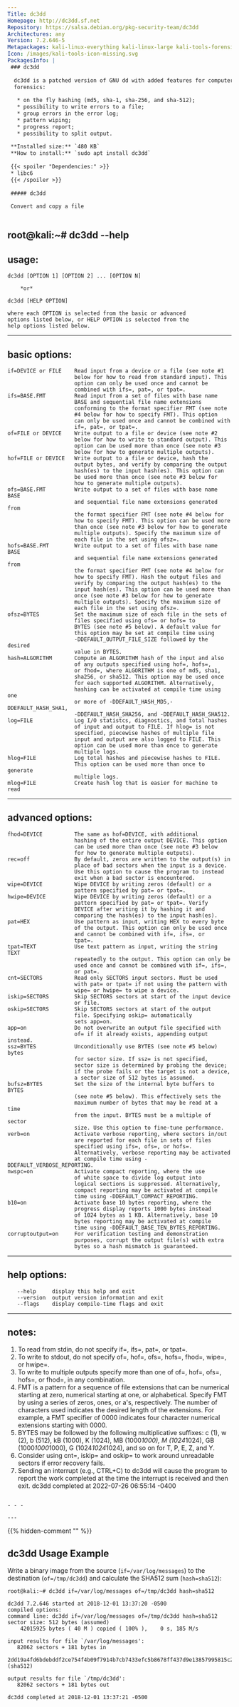 ```yaml
---
Title: dc3dd
Homepage: http://dc3dd.sf.net
Repository: https://salsa.debian.org/pkg-security-team/dc3dd
Architectures: any
Version: 7.2.646-5
Metapackages: kali-linux-everything kali-linux-large kali-tools-forensics 
Icon: /images/kali-tools-icon-missing.svg
PackagesInfo: |
 ### dc3dd
 
  dc3dd is a patched version of GNU dd with added features for computer
  forensics:
   
   * on the fly hashing (md5, sha-1, sha-256, and sha-512);
   * possibility to write errors to a file;
   * group errors in the error log;
   * pattern wiping;
   * progress report;
   * possibility to split output.
 
 **Installed size:** `480 KB`  
 **How to install:** `sudo apt install dc3dd`  
 
 {{< spoiler "Dependencies:" >}}
 * libc6 
 {{< /spoiler >}}
 
 ##### dc3dd
 
 Convert and copy a file
 
 ```
 root@kali:~# dc3dd --help
 ------
 usage:
 ------
 
 	dc3dd [OPTION 1] [OPTION 2] ... [OPTION N]
 
 		*or*
 
 	dc3dd [HELP OPTION]
 
 	where each OPTION is selected from the basic or advanced
 	options listed below, or HELP OPTION is selected from the
 	help options listed below.
 
 --------------
 basic options:
 --------------
 
 	if=DEVICE or FILE    Read input from a device or a file (see note #1
 	                     below for how to read from standard input). This
 	                     option can only be used once and cannot be
 	                     combined with ifs=, pat=, or tpat=.
 	ifs=BASE.FMT         Read input from a set of files with base name
 	                     BASE and sequential file name extensions
 	                     conforming to the format specifier FMT (see note
 	                     #4 below for how to specify FMT). This option
 	                     can only be used once and cannot be combined with
 	                     if=, pat=, or tpat=.
 	of=FILE or DEVICE    Write output to a file or device (see note #2
 	                     below for how to write to standard output). This
 	                     option can be used more than once (see note #3
 	                     below for how to generate multiple outputs).
 	hof=FILE or DEVICE   Write output to a file or device, hash the
 	                     output bytes, and verify by comparing the output
 	                     hash(es) to the input hash(es). This option can
 	                     be used more than once (see note #3 below for
 	                     how to generate multiple outputs).
 	ofs=BASE.FMT         Write output to a set of files with base name BASE
 	                     and sequential file name extensions generated from
 	                     the format specifier FMT (see note #4 below for
 	                     how to specify FMT). This option can be used more
 	                     than once (see note #3 below for how to generate
 	                     multiple outputs). Specify the maximum size of
 	                     each file in the set using ofsz=.
 	hofs=BASE.FMT        Write output to a set of files with base name BASE
 	                     and sequential file name extensions generated from
 	                     the format specifier FMT (see note #4 below for
 	                     how to specify FMT). Hash the output files and
 	                     verify by comparing the output hash(es) to the
 	                     input hash(es). This option can be used more than
 	                     once (see note #3 below for how to generate
 	                     multiple outputs). Specify the maximum size of
 	                     each file in the set using ofsz=.
 	ofsz=BYTES           Set the maximum size of each file in the sets of
 	                     files specified using ofs= or hofs= to
 	                     BYTES (see note #5 below). A default value for
 	                     this option may be set at compile time using
 	                     -DDEFAULT_OUTPUT_FILE_SIZE followed by the desired
 	                     value in BYTES.
 	hash=ALGORITHM       Compute an ALGORITHM hash of the input and also
 	                     of any outputs specified using hof=, hofs=,
 	                     or fhod=, where ALGORITHM is one of md5, sha1,
 	                     sha256, or sha512. This option may be used once
 	                     for each supported ALGORITHM. Alternatively,
 	                     hashing can be activated at compile time using one
 	                     or more of -DDEFAULT_HASH_MD5,-DDEFAULT_HASH_SHA1,
 	                     -DDEFAULT_HASH_SHA256, and -DDEFAULT_HASH_SHA512.
 	log=FILE             Log I/O statistcs, diagnostics, and total hashes
 	                     of input and output to FILE. If hlog= is not
 	                     specified, piecewise hashes of multiple file
 	                     input and output are also logged to FILE. This
 	                     option can be used more than once to generate
 	                     multiple logs.
 	hlog=FILE            Log total hashes and piecewise hashes to FILE.
 	                     This option can be used more than once to generate
 	                     multiple logs.
 	mlog=FILE            Create hash log that is easier for machine to read
 
 -----------------
 advanced options:
 -----------------
 
 	fhod=DEVICE          The same as hof=DEVICE, with additional
 	                     hashing of the entire output DEVICE. This option
 	                     can be used more than once (see note #3 below
 	                     for how to generate multiple outputs).
 	rec=off              By default, zeros are written to the output(s) in
 	                     place of bad sectors when the input is a device.
 	                     Use this option to cause the program to instead
 	                     exit when a bad sector is encountered.
 	wipe=DEVICE          Wipe DEVICE by writing zeros (default) or a
 	                     pattern specified by pat= or tpat=.
 	hwipe=DEVICE         Wipe DEVICE by writing zeros (default) or a
 	                     pattern specified by pat= or tpat=. Verify
 	                     DEVICE after writing it by hashing it and
 	                     comparing the hash(es) to the input hash(es).
 	pat=HEX              Use pattern as input, writing HEX to every byte
 	                     of the output. This option can only be used once
 	                     and cannot be combined with if=, ifs=, or
 	                     tpat=.
 	tpat=TEXT            Use text pattern as input, writing the string TEXT
 	                     repeatedly to the output. This option can only be
 	                     used once and cannot be combined with if=, ifs=,
 	                     or pat=.
 	cnt=SECTORS          Read only SECTORS input sectors. Must be used
 	                     with pat= or tpat= if not using the pattern with
 	                     wipe= or hwipe= to wipe a device.
 	iskip=SECTORS        Skip SECTORS sectors at start of the input device
 	                     or file.
 	oskip=SECTORS        Skip SECTORS sectors at start of the output
 	                     file. Specifying oskip= automatically 
 	                     sets app=on.
 	app=on               Do not overwrite an output file specified with
 	                     of= if it already exists, appending output instead.
 	ssz=BYTES            Unconditionally use BYTES (see note #5 below) bytes
 	                     for sector size. If ssz= is not specified,
 	                     sector size is determined by probing the device;
 	                     if the probe fails or the target is not a device,
 	                     a sector size of 512 bytes is assumed.
 	bufsz=BYTES          Set the size of the internal byte buffers to BYTES
 	                     (see note #5 below). This effectively sets the
 	                     maximum number of bytes that may be read at a time
 	                     from the input. BYTES must be a multiple of sector
 	                     size. Use this option to fine-tune performance.
 	verb=on              Activate verbose reporting, where sectors in/out
 	                     are reported for each file in sets of files
 	                     specified using ifs=, ofs=, or hofs=.
 	                     Alternatively, verbose reporting may be activated
 	                     at compile time using -DDEFAULT_VERBOSE_REPORTING.
 	nwspc=on             Activate compact reporting, where the use
 	                     of white space to divide log output into
 	                     logical sections is suppressed. Alternatively,
 	                     compact reporting may be activated at compile
 	                     time using -DDEFAULT_COMPACT_REPORTING.
 	b10=on               Activate base 10 bytes reporting, where the
 	                     progress display reports 1000 bytes instead
 	                     of 1024 bytes as 1 KB. Alternatively, base 10
 	                     bytes reporting may be activated at compile
 	                     time using -DDEFAULT_BASE_TEN_BYTES_REPORTING.
 	corruptoutput=on     For verification testing and demonstration
 	                     purposes, corrupt the output file(s) with extra
 	                     bytes so a hash mismatch is guaranteed.
 
 -------------
 help options:
 -------------
 
       --help     display this help and exit
       --version  output version information and exit
       --flags    display compile-time flags and exit
 
 ------
 notes:
 ------
 
 1. To read from stdin, do not specify if=, ifs=, pat=, or tpat=.
 2. To write to stdout, do not specify of=, hof=, ofs=, hofs=, fhod=,
    wipe=, or hwipe=.
 3. To write to multiple outputs specify more than one of of=, hof=, ofs=,
    hofs=, or fhod=, in any combination.
 4. FMT is a pattern for a sequence of file extensions that can be numerical
    starting at zero, numerical starting at one, or alphabetical. Specify FMT
    by using a series of zeros, ones, or a's, respectively. The number of
    characters used indicates the desired length of the extensions.
    For example, a FMT specifier of 0000 indicates four character
    numerical extensions starting with 0000.
 5. BYTES may be followed by the following multiplicative suffixes:
    c (1), w (2), b (512), kB (1000), K (1024), MB (1000*1000),
    M (1024*1024), GB (1000*1000*1000), G (1024*1024*1024), and
    so on for T, P, E, Z, and Y.
 6. Consider using cnt=, iskip= and oskip= to work around
    unreadable sectors if error recovery fails.
 7. Sending an interrupt (e.g., CTRL+C) to dc3dd will cause
    the program to report the work completed at the time
    the interrupt is received and then exit.
 dc3dd completed at 2022-07-26 06:55:14 -0400
 
 ```
 
 - - -
 
---
```

{{% hidden-comment "<!--Do not edit anything above this line-->" %}}

## dc3dd Usage Example

Write a binary image from the source (`if=/var/log/messages`) to the destination (`of=/tmp/dc3dd`) and calculate the SHA512 sum (`hash=sha512`):

```
root@kali:~# dc3dd if=/var/log/messages of=/tmp/dc3dd hash=sha512

dc3dd 7.2.646 started at 2018-12-01 13:37:20 -0500
compiled options:
command line: dc3dd if=/var/log/messages of=/tmp/dc3dd hash=sha512
sector size: 512 bytes (assumed)
    42015925 bytes ( 40 M ) copied ( 100% ),    0 s, 185 M/s

input results for file `/var/log/messages':
   82062 sectors + 181 bytes in
   2dd19a4fd6bdebddf2ce754f4b09f7914b7cb7433efc5b8678ff437d9e13857995815c2b63ae4722a6d4c143347458497fb6b1b4a1ef4e4fd3c5d9cd08111f16 (sha512)

output results for file `/tmp/dc3dd':
   82062 sectors + 181 bytes out

dc3dd completed at 2018-12-01 13:37:21 -0500
```
